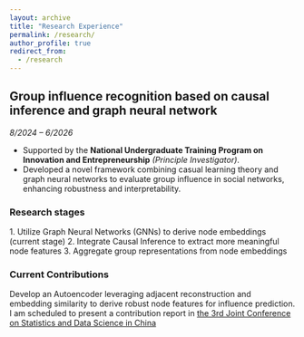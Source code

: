 ```yaml
---
layout: archive
title: "Research Experience"
permalink: /research/
author_profile: true
redirect_from:
  - /research
---
```


## Group influence recognition based on causal inference and graph neural network  
*8/2024 – 6/2026*  
- Supported by the **National Undergraduate Training Program on Innovation and Entrepreneurship** *(Principle Investigator)*.
- Developed a novel framework combining casual learning theory and graph neural networks to evaluate group influence in social networks, enhancing robustness and interpretability.
### Research stages
<div style="text-align: left;">
1. Utilize Graph Neural Networks (GNNs) to derive node embeddings (current stage)
2. Integrate Causal Inference to extract more meaningful node features
3. Aggregate group representations from node embeddings
</div>

### Current Contributions
<div style="text-align: left;">
Develop an Autoencoder leveraging adjacent reconstruction and embedding similarity to derive robust node features for influence prediction.
</div

I am scheduled to present a contribution report in [the 3rd Joint Conference on Statistics and Data Science in China](https://www.jconf-sds.com/)


